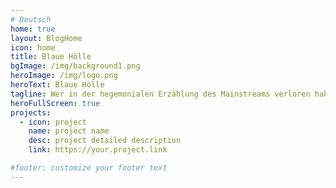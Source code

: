 ```yaml
---
# Deutsch
home: true
layout: BlogHome
icon: home
title: Blaue Hölle
bgImage: /img/background1.png
heroImage: /img/logo.png
heroText: Blaue Hölle
tagline: Wer in der hegemonialen Erzählung des Mainstreams verloren haben，<br>werden der schließlich Trost in der blauen(niedergeschlagenen) Hölle finden.
heroFullScreen: true
projects:
  - icon: project
    name: project name
    desc: project detailed description
    link: https://your.project.link

#footer: customize your footer text
---
```

